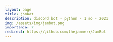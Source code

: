 ```yaml
---
layout: page
title: jambot
description: discord bot - python - 1 mo - 2021
img: /assets/img/jambot.png
importance: 7
redirect: https://github.com/thejammerr/JamBot
---
```


